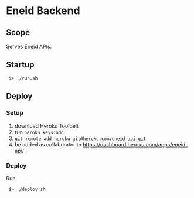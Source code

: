# Eneid Backend

## Scope

Serves Eneid APIs.

## Startup

```
 $> ./run.sh
```

## Deploy

### Setup

 1. download Heroku Toolbelt
 1. run `heroku keys:add`
 1. `git remote add heroku git@heroku.com:eneid-api.git`
 1. be added as collaborator to https://dashboard.heroku.com/apps/eneid-api/

### Deploy

Run 

```
 $> ./deploy.sh
```
